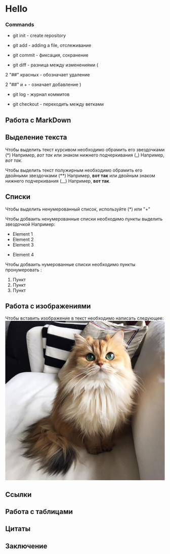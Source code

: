 # Hello 



### Commands

* git init - create repository 

* git add - adding a file, отслеживание 

* git commit - фиксация, сохранение 

* git diff - разница между изменениями (


2 "##" красных  - обозначает удаление 


2 "##" и + - означает добавление 
)

* git log - журнал коммитов 

* git checkout - переходить между ветками 


## Работа с MarkDown 

## Выделение текста 
Чтобы выделить текст курсивом необходимо обрамить его звездочками (*) Например,  *вот так* или знаком нижнего подчеркивания (_) Например, _вот так_. 

Чтобы выделить текст полужирным необходимо обрамить его двойными звездочками (**) Например, **вот так** или двойным знаком нижнего подчеркивания (__) Например, __вот так__. 





## Списки
Чтобы выделить ненумерованный список,
используйте (*) или "+" 

Чтобы добваить ненумерованные списки необходимо пункты выделить звездочкой 
 Например:
 * Element 1 
 * Element 2 
 * Element 3
 + Element 4 

Чтобы добваить нумерованные списки необходимо пункты пронумеровать :

1. Пункт 
2. Пункт 
3. Пункт 






## Работа с изображениями 

Чтобы вставить изображение в текст необходимо написать следующее:
![Привет, это Милка !](cat.jpeg) 

## Ссылки

## Работа с таблицами 

## Цитаты 

## Заключение 


 
